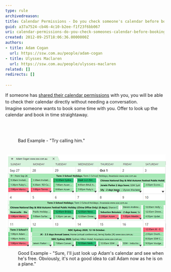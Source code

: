 ```yaml
---
type: rule
archivedreason: 
title: Calendar Permissions - Do you check someone's calendar before booking an appointment?
guid: a37a7524-cb46-4c10-b2ee-f1f23f6bb067
uri: calendar-permissions-do-you-check-someones-calendar-before-booking-an-appointment
created: 2012-09-25T18:06:36.0000000Z
authors:
- title: Adam Cogan
  url: https://ssw.com.au/people/adam-cogan
- title: Ulysses Maclaren
  url: https://ssw.com.au/people/ulysses-maclaren
related: []
redirects: []

---
```



<p><span style="line-height:20.8px;">​If someone has <a href="/_layouts/15/FIXUPREDIRECT.ASPX?WebId=3dfc0e07-e23a-4cbb-aac2-e778b71166a2&TermSetId=07da3ddf-0924-4cd2-a6d4-a4809ae20160&TermId=86a7e3f1-964a-47bc-ba84-d28bd42d3df4">shared their calendar permissions</a>​ with you, you will be able to check their calendar directly without needing a conversation.<br>​​​Imagine someone </span><span style="line-height:20.8px;">wants to book some time with you. Offer to look up the calendar and book in time straightaway.</span>​</p>
<br><excerpt class='endintro'></excerpt><br>
<dl class="bad">
                    <dd>Bad Example - "Try calling him."<br>​<br></dd></dl>
                <dl class="good">
                    <dt><img src="adams-calendar.jpg" alt="adams-calendar.jpg" style="margin:5px;width:550px;" /><br></dt>
                    <dd>
                        Good Example - "Sure, I'll just look up Adam's calendar and see when he's free. Obviously, it's not a good idea to call Adam now as he is on a plane."<br><br></dd></dl>



